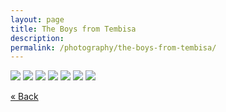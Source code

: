 ```yaml
---
layout: page
title: The Boys from Tembisa
description:
permalink: /photography/the-boys-from-tembisa/
---
```


<div class="gallery-box">
  <div class="gallery">
    <img src="/images/photographythe-boys-from-tembisa/the-boys-from-tembisa_001.jpg" loading="lazy">
    <img src="/images/photographythe-boys-from-tembisa/the-boys-from-tembisa_002.jpg" loading="lazy">
    <img src="/images/photographythe-boys-from-tembisa/the-boys-from-tembisa_003.jpg" loading="lazy">
    <img src="/images/photographythe-boys-from-tembisa/the-boys-from-tembisa_004.jpg" loading="lazy">
    <img src="/images/photographythe-boys-from-tembisa/the-boys-from-tembisa_005.jpg" loading="lazy">
    <img src="/images/photographythe-boys-from-tembisa/the-boys-from-tembisa_006.jpg" loading="lazy">
    <img src="/images/photographythe-boys-from-tembisa/the-boys-from-tembisa_007.jpg" loading="lazy">
  </div>
</div>

[« Back](<javascript:history.back()>)
